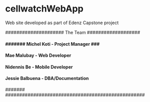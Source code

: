 # cellwatchWebApp
Web site developed as part of Edenz Capstone project


##################### The Team ###################
#### #######         Michel Koti - Project Manager    \###
####         Mae Malubay - Web Developer      ###
####         Nidennis Be - Mobile Developer     ###
####      Jessie Balbuena - DBA/Documentation   ###
#######
##################################################